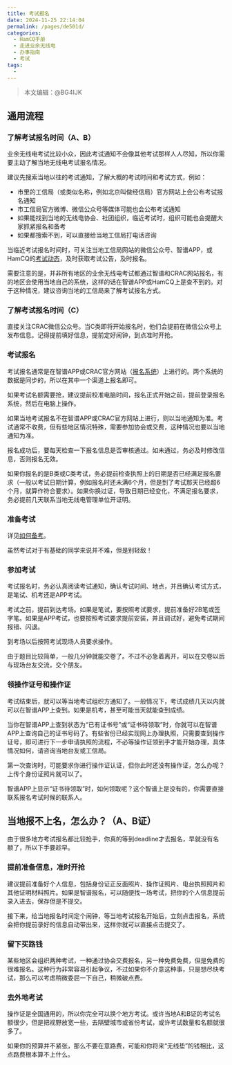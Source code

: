 ```yaml
---
title: 考试报名
date: 2024-11-25 22:14:04
permalink: /pages/de501d/
categories:
  - HamCQ手册
  - 走进业余无线电
  - 办事指南
  - 考试
tags:
  - 
---
```


> 本文编辑：@BG4IJK

## 通用流程

### 了解考试报名时间（A、B）

业余无线电考试比较小众，因此考试通知不会像其他考试那样人人尽知，所以你需要主动了解当地无线电考试报名情况。

建议先搜索当地以往的考试通知，了解大概的考试时间和考试方式，例如：

* 市里的工信局（或类似名称，例如北京叫做经信局）官方网站上会公布考试报名通知
* 市工信局官方微博、微信公众号等媒体可能也会公布考试通知
* 如果能找到当地的无线电协会、社团组织，临近考试时，组织可能也会提醒大家抓紧报名和备考
* 如果都搜索不到，可以直接给当地工信局打电话咨询

当临近考试报名时间时，可关注当地工信局网站的微信公众号、智谱APP，或HamCQ的[考试动态](https://forum.hamcq.cn/exam)，及时获取考试公告，及时报名。

需要注意的是，并非所有地区的业余无线电考试都通过智谱和CRAC网站报名，有的地区会使用当地自己的系统，这样的话在智谱APP或HamCQ上是查不到的。对于这种情况，建议咨询当地的工信局来了解考试报名方式。

### 了解考试报名时间（C）

直接关注CRAC微信公众号。当C类即将开始报名时，他们会提前在微信公众号上发布信息。记得提前填好信息，提前定好闹钟，到点准时开抢。

### 考试报名

考试报名通常是在智谱APP或CRAC官方网站（[报名系统](http://82.157.138.16:8091/CRAC/crac/index.html)）上进行的。两个系统的数据是同步的，所以在其中一个渠道上报名即可。

如果考试名额需要抢，建议提前校准电脑时间，报名正式开始之前，提前登录报名系统，然后在电脑上操作。

如果当地考试报名不在智谱APP或CRAC官方网站上进行，则以当地通知为准。考试通常不收费，但有些地区情况特殊，需要参加协会或交费，这种情况也要以当地通知为准。

报名成功后，要每天检查一下报名信息是否审核通过。如未通过，务必及时修改信息，否则报名无效。

如果你报名的是B类或C类考试，务必提前检查执照上的日期是否已经满足报名要求（一般以考试日期计算，例如报名时还未满6个月，但是到了考试那天已经超6个月，就算作符合要求）。如果你换过证，导致日期已经变化，不满足报名要求，务必提前几天联系当地无线电管理单位开证明。

### 准备考试

详见[如何备考](/pages/01626c/)。

虽然考试对于有基础的同学来说并不难，但是别轻敌！

### 参加考试

考试报名时，务必认真阅读考试通知，确认考试时间、地点，并且确认考试方式，是笔试、机考还是APP考试。

考试之前，提前到达考场。如果是笔试，要按照考试要求，提前准备好2B笔或签字笔。如果是APP考试，也要按照考试要求提前安装，并且调试好，避免考试期间报错、闪退。

到考场以后按照考试现场人员要求操作。

由于题目比较简单，一般几分钟就能交卷了。不过不必急着离开，可以在交卷以后与现场台友交流，交个朋友。

### 领操作证号和操作证

考试结束后，就可以等当地考试组织方通知了。一般情况下，考试成绩几天以内就可以在智谱APP上查到。如果是机考，甚至可能当天就能查到成绩。

当你在智谱APP上查到状态为“已有证书号”或“证书待领取”时，你就可以在智谱APP上查询自己的证书号码了。有些省份已经实现网上办理执照，只需要查到操作证号，即可进行下一步申请执照的流程，不必等操作证领到手才能开始办理，具体情况如何，请咨询当地台友或工信局。

第一次查询时，可能要求你进行操作证认证，但你此时还没有操作证，怎么办呢？上传个身份证照片就可以了。

智谱APP上显示“证书待领取”时，如何领取呢？这个智谱上是没有的，你需要直接联系报名考试时候的联系人。

## 当地报不上名，怎么办？（A、B证）

由于很多地方考试报名都比较抢手，你真的等到deadline才去报名，早就没有名额了，所以下手要趁早。

### 提前准备信息，准时开抢

建议提前准备好个人信息，包括身份证正反面照片、操作证照片、电台执照照片和其他证明材料照片。如果是智谱报名，可以随便找一场考试，把你的个人信息提前录入进去，保存但是不提交。

接下来，给当地报名时间定个闹钟，等当地考试报名开始后，立刻点击报名，系统会把你提前录好的信息自动带出来，这样你就可以直接点击提交了。

### 留下买路钱

某些地区会组织两种考试，一种通过协会交费报名，另一种免费免费，但是免费的很难报名。这种行为非常容易引起争议，不过如果你不介意这种事，只是想尽快考试，那么可以考虑稍微委屈一下自己，稍微破点费。

### 去外地考试

操作证是全国通用的，所以你完全可以换个地方考试。或许当地A和B证的考试名额很少，但是把视野放宽一些，去隔壁城市或省份考试，或许考试数量和名额就很多了。

如果你的预算并不紧张，那么不要在意路费，可能和你将来“无线垫”的钱相比，这点路费根本算不上什么。
